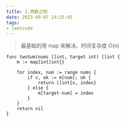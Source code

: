 ```yaml
---
title: 1.两数之和
date: 2023-09-07 14:25:45
tags:
- leetcode 
---
```



> 最基础的用 map 来解决。时间复杂度 O(n)

<!--more-->
```shell
func twoSum(nums []int, target int) []int {
	m := map[int]int{}

	for index, num := range nums {
		if v, ok := m[num]; ok {
			return []int{v, index}
		} else {
			m[target-num] = index
		}
	}
	return nil
}
```